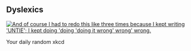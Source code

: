 ## Dyslexics
[![And of course I had to redo this like three times because I kept writing 'UNTIE'; I kept doing 'doing 'doing it wrong' wrong' wrong.](https://imgs.xkcd.com/comics/dyslexics.png)](https://xkcd.com/745/ "And of course I had to redo this like three times because I kept writing 'UNTIE'; I kept doing 'doing 'doing it wrong' wrong' wrong.")

Your daily random xkcd
